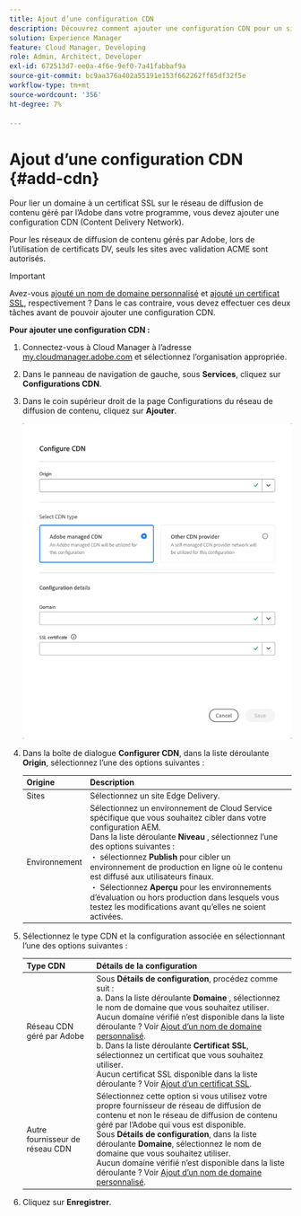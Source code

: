 ```yaml
---
title: Ajout d’une configuration CDN
description: Découvrez comment ajouter une configuration CDN pour un site Edge Delivery ou un environnement Cloud Manager.
solution: Experience Manager
feature: Cloud Manager, Developing
role: Admin, Architect, Developer
exl-id: 672513d7-ee0a-4f6e-9ef0-7a41fabbaf9a
source-git-commit: bc9aa376a402a55191e153f662262ff65df32f5e
workflow-type: tm+mt
source-wordcount: '356'
ht-degree: 7%

---
```



# Ajout d’une configuration CDN {#add-cdn}

Pour lier un domaine à un certificat SSL sur le réseau de diffusion de contenu géré par l’Adobe dans votre programme, vous devez ajouter une configuration CDN (Content Delivery Network).

Pour les réseaux de diffusion de contenu gérés par Adobe, lors de l’utilisation de certificats DV, seuls les sites avec validation ACME sont autorisés.

>[!IMPORTANT]
>
>Avez-vous [ajouté un nom de domaine personnalisé](/help/implementing/cloud-manager/custom-domain-names/add-custom-domain-name.md) et [ajouté un certificat SSL](/help/implementing/cloud-manager/managing-ssl-certifications/add-ssl-certificate.md), respectivement ? Dans le cas contraire, vous devez effectuer ces deux tâches avant de pouvoir ajouter une configuration CDN.

**Pour ajouter une configuration CDN :**

1. Connectez-vous à Cloud Manager à l’adresse [my.cloudmanager.adobe.com](https://my.cloudmanager.adobe.com/) et sélectionnez l’organisation appropriée.

1. Dans le panneau de navigation de gauche, sous **Services**, cliquez sur **Configurations CDN**.

1. Dans le coin supérieur droit de la page Configurations du réseau de diffusion de contenu, cliquez sur **Ajouter**.

   ![Boîte de dialogue Configurer le réseau de diffusion de contenu](/help/implementing/cloud-manager/assets/configure-cdn-dialog.png)

1. Dans la boîte de dialogue **Configurer CDN**, dans la liste déroulante **Origin**, sélectionnez l’une des options suivantes :

   | Origine | Description |
   | --- | --- |
   | Sites | Sélectionnez un site Edge Delivery. |
   | Environnement | Sélectionnez un environnement de Cloud Service spécifique que vous souhaitez cibler dans votre configuration AEM.<br>Dans la liste déroulante **Niveau** , sélectionnez l’une des options suivantes : <br> ・ sélectionnez **Publish** pour cibler un environnement de production en ligne où le contenu est diffusé aux utilisateurs finaux.<br> ・ Sélectionnez **Aperçu** pour les environnements d’évaluation ou hors production dans lesquels vous testez les modifications avant qu’elles ne soient activées. |

1. Sélectionnez le type CDN et la configuration associée en sélectionnant l’une des options suivantes :

   | Type CDN | Détails de la configuration |
   | --- | --- |
   | Réseau CDN géré par Adobe | Sous **Détails de configuration**, procédez comme suit :<br>a. Dans la liste déroulante **Domaine** , sélectionnez le nom de domaine que vous souhaitez utiliser.<br>Aucun domaine vérifié n’est disponible dans la liste déroulante ? Voir [Ajout d’un nom de domaine personnalisé](/help/implementing/cloud-manager/custom-domain-names/add-custom-domain-name.md).<br>b. Dans la liste déroulante **Certificat SSL**, sélectionnez un certificat que vous souhaitez utiliser.<br>Aucun certificat SSL disponible dans la liste déroulante ? Voir [Ajout d’un certificat SSL](/help/implementing/cloud-manager/managing-ssl-certifications/add-ssl-certificate.md). |
   | Autre fournisseur de réseau CDN | Sélectionnez cette option si vous utilisez votre propre fournisseur de réseau de diffusion de contenu et non le réseau de diffusion de contenu géré par l’Adobe qui vous est disponible.<br>Sous **Détails de configuration**, dans la liste déroulante **Domaine**, sélectionnez le nom de domaine que vous souhaitez utiliser.<br>Aucun domaine vérifié n’est disponible dans la liste déroulante ? Voir [Ajout d’un nom de domaine personnalisé](/help/implementing/cloud-manager/custom-domain-names/add-custom-domain-name.md). |

1. Cliquez sur **Enregistrer**.
